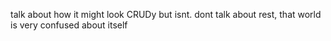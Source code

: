 talk about how it might look CRUDy but isnt. dont talk about rest, that
world is very confused about itself
